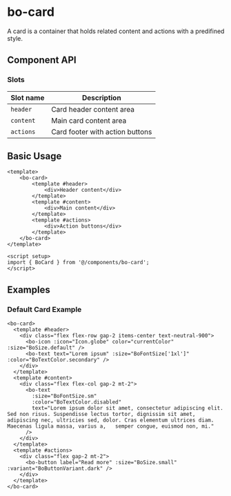 <script setup>
import { BoCard } from '@/components/bo-card';
import DefaultSlotExample from './examples/DefaultSlotExample.vue'
</script>

# bo-card

A card is a container that holds related content and actions with a predifined style.

## Component API

### Slots

| Slot name | Description                     |
| --------- | ------------------------------- |
| `header`  | Card header content area        |
| `content` | Main card content area          |
| `actions` | Card footer with action buttons |

## Basic Usage

```vue
<template>
	<bo-card>
		<template #header>
			<div>Header content</div>
		</template>
		<template #content>
			<div>Main content</div>
		</template>
		<template #actions>
			<div>Action buttons</div>
		</template>
	</bo-card>
</template>

<script setup>
import { BoCard } from '@/components/bo-card';
</script>
```

## Examples

### Default Card Example

<DefaultSlotExample />

```vue
<bo-card>
  <template #header>
    <div class="flex flex-row gap-2 items-center text-neutral-900">
      <bo-icon :icon="Icon.globe" color="currentColor" :size="BoSize.default" />
      <bo-text text="Lorem ipsum" :size="BoFontSize['1xl']" :color="BoTextColor.secondary" />
    </div>
  </template>
  <template #content>
    <div class="flex flex-col gap-2 mt-2">
      <bo-text
        :size="BoFontSize.sm"
        :color="BoTextColor.disabled"
        text="Lorem ipsum dolor sit amet, consectetur adipiscing elit. Sed non risus. Suspendisse lectus tortor, dignissim sit amet, adipiscing nec, ultricies sed, dolor. Cras elementum ultrices diam. Maecenas ligula massa, varius a,   semper congue, euismod non, mi."
      />
    </div>
  </template>
  <template #actions>
    <div class="flex gap-2 mt-2">
      <bo-button label="Read more" :size="BoSize.small" :variant="BoButtonVariant.dark" />
	</div>
  </template>
</bo-card>
```
